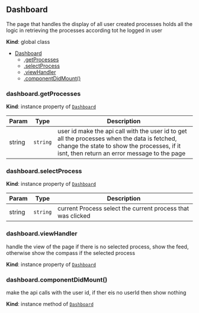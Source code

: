 <a name="Dashboard"></a>

## Dashboard
The page that handles the display of all user created processes
holds all the logic in retrieving the processes according tot he logged in user

**Kind**: global class

* [Dashboard](#Dashboard)
    * [.getProcesses](#Dashboard+getProcesses)
    * [.selectProcess](#Dashboard+selectProcess)
    * [.viewHandler](#Dashboard+viewHandler)
    * [.componentDidMount()](#Dashboard+componentDidMount)

<a name="Dashboard+getProcesses"></a>

### dashboard.getProcesses
**Kind**: instance property of [<code>Dashboard</code>](#Dashboard)

| Param | Type | Description |
| --- | --- | --- |
| string | <code>string</code> | user id  make the api call with the user id to get all the processes when the data is fetched, change the state to show the processes, if it isnt, then return an error message to the page |

<a name="Dashboard+selectProcess"></a>

### dashboard.selectProcess
**Kind**: instance property of [<code>Dashboard</code>](#Dashboard)

| Param | Type | Description |
| --- | --- | --- |
| string | <code>string</code> | current Process select the current process that was clicked |

<a name="Dashboard+viewHandler"></a>

### dashboard.viewHandler
handle the view of the page
if there is no selected process, show the feed, otherwise show the compass if the selected process

**Kind**: instance property of [<code>Dashboard</code>](#Dashboard)
<a name="Dashboard+componentDidMount"></a>

### dashboard.componentDidMount()
make the api calls with the user id, if ther eis no userId then show nothing

**Kind**: instance method of [<code>Dashboard</code>](#Dashboard)